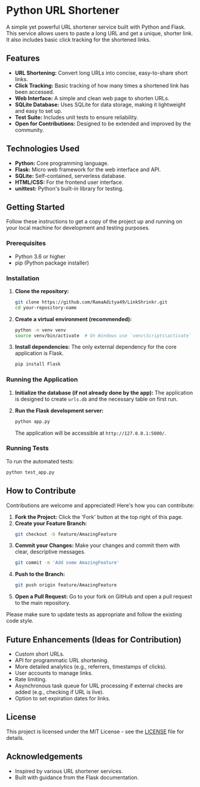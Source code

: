# Python URL Shortener

A simple yet powerful URL shortener service built with Python and Flask. This service allows users to paste a long URL and get a unique, shorter link. It also includes basic click tracking for the shortened links.

## Features

-   **URL Shortening:** Convert long URLs into concise, easy-to-share short links.
-   **Click Tracking:** Basic tracking of how many times a shortened link has been accessed.
-   **Web Interface:** A simple and clean web page to shorten URLs.
-   **SQLite Database:** Uses SQLite for data storage, making it lightweight and easy to set up.
-   **Test Suite:** Includes unit tests to ensure reliability.
-   **Open for Contributions:** Designed to be extended and improved by the community.

## Technologies Used

-   **Python:** Core programming language.
-   **Flask:** Micro web framework for the web interface and API.
-   **SQLite:** Self-contained, serverless database.
-   **HTML/CSS:** For the frontend user interface.
-   **unittest:** Python's built-in library for testing.

## Getting Started

Follow these instructions to get a copy of the project up and running on your local machine for development and testing purposes.

### Prerequisites

-   Python 3.6 or higher
-   pip (Python package installer)

### Installation

1.  **Clone the repository:**
    ```bash
    git clone https://github.com/RamaAditya49/LinkShrinkr.git
    cd your-repository-name
    ```

2.  **Create a virtual environment (recommended):**
    ```bash
    python -m venv venv
    source venv/bin/activate  # On Windows use `venv\Scripts\activate`
    ```

3.  **Install dependencies:**
    The only external dependency for the core application is Flask.
    ```bash
    pip install Flask
    ```

### Running the Application

1.  **Initialize the database (if not already done by the app):**
    The application is designed to create `urls.db` and the necessary table on first run.

2.  **Run the Flask development server:**
    ```bash
    python app.py
    ```
    The application will be accessible at `http://127.0.0.1:5000/`.

### Running Tests

To run the automated tests:

```bash
python test_app.py
```

## How to Contribute

Contributions are welcome and appreciated! Here's how you can contribute:

1.  **Fork the Project:** Click the 'Fork' button at the top right of this page.
2.  **Create your Feature Branch:**
    ```bash
    git checkout -b feature/AmazingFeature
    ```
3.  **Commit your Changes:** Make your changes and commit them with clear, descriptive messages.
    ```bash
    git commit -m 'Add some AmazingFeature'
    ```
4.  **Push to the Branch:**
    ```bash
    git push origin feature/AmazingFeature
    ```
5.  **Open a Pull Request:** Go to your fork on GitHub and open a pull request to the main repository.

Please make sure to update tests as appropriate and follow the existing code style.

## Future Enhancements (Ideas for Contribution)

-   Custom short URLs.
-   API for programmatic URL shortening.
-   More detailed analytics (e.g., referrers, timestamps of clicks).
-   User accounts to manage links.
-   Rate limiting.
-   Asynchronous task queue for URL processing if external checks are added (e.g., checking if URL is live).
-   Option to set expiration dates for links.

## License

This project is licensed under the MIT License - see the [LICENSE](LICENSE) file for details.

## Acknowledgements

-   Inspired by various URL shortener services.
-   Built with guidance from the Flask documentation.
```
